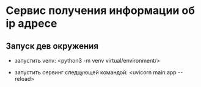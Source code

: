 Сервис получения информации об ip адресе
========================

Запуск дев окружения
-------------------------

- запустить venv:
    <python3 -m venv virtual/environment/>

- запустить сервинг следцующей командой:
    <uvicorn main:app --reload>